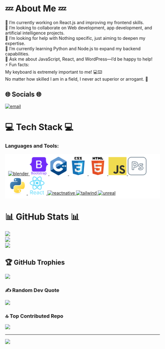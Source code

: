# 💤 About Me 💤
🎯 I’m currently working on React.js and improving my frontend skills.<br>🤝 I’m looking to collaborate on Web development, app development, and artificial intelligence projects.<br>🚀 I’m looking for help with Nothing specific, just aiming to deepen my expertise.<br>🌱 I’m currently learning Python and Node.js to expand my backend capabilities.<br>💬 Ask me about JavaScript, React, and WordPress—I’d be happy to help!<br>⚡ Fun facts:<br>My keyboard is extremely important to me! 💻⌨️<br>No matter how skilled I am in a field, I never act superior or arrogant. 🤮



## 🌐 Socials 🌐
[![email](https://img.shields.io/badge/Email-D14836?logo=gmail&logoColor=white)](mailto:moeinblacktiger55@gmail.com) 

# 💻 Tech Stack 💻
<h3 align="left">Languages and Tools:</h3>
<p align="left" style="background-color: white; padding: 10px;">
  <a href="https://www.blender.org/" target="_blank" rel="noreferrer">
    <img src="https://download.blender.org/branding/community/blender_community_badge_white.svg" alt="blender" width="60" height="60"/>
  </a>
  <a href="https://getbootstrap.com" target="_blank" rel="noreferrer" >
    <img src="https://raw.githubusercontent.com/devicons/devicon/master/icons/bootstrap/bootstrap-plain-wordmark.svg" alt="bootstrap" width="60" height="60" style="background-color: blueviolet;"/>
  </a>
  <a href="https://www.w3schools.com/cpp/" target="_blank" rel="noreferrer">
    <img src="https://raw.githubusercontent.com/devicons/devicon/master/icons/cplusplus/cplusplus-original.svg" alt="cplusplus" width="60" height="60"/>
  </a>
  <a href="https://www.w3schools.com/css/" target="_blank" rel="noreferrer">
    <img src="https://raw.githubusercontent.com/devicons/devicon/master/icons/css3/css3-original-wordmark.svg" alt="css3" width="60" height="60"/>
  </a>
  <a href="https://www.w3.org/html/" target="_blank" rel="noreferrer">
    <img src="https://raw.githubusercontent.com/devicons/devicon/master/icons/html5/html5-original-wordmark.svg" alt="html5" width="60" height="60"/>
  </a>
  <a href="https://developer.mozilla.org/en-US/docs/Web/JavaScript" target="_blank" rel="noreferrer">
    <img src="https://raw.githubusercontent.com/devicons/devicon/master/icons/javascript/javascript-original.svg" alt="javascript" width="60" height="60"/>
  </a>
  <a href="https://www.photoshop.com/en" target="_blank" rel="noreferrer">
    <img src="https://raw.githubusercontent.com/devicons/devicon/master/icons/photoshop/photoshop-line.svg" alt="photoshop" width="60" height="60"/>
  </a>
  <a href="https://www.python.org" target="_blank" rel="noreferrer">
    <img src="https://raw.githubusercontent.com/devicons/devicon/master/icons/python/python-original.svg" alt="python" width="60" height="60"/>
  </a>
  <a href="https://reactjs.org/" target="_blank" rel="noreferrer">
    <img src="https://raw.githubusercontent.com/devicons/devicon/master/icons/react/react-original-wordmark.svg" alt="react" width="60" height="60"/>
  </a>
  <a href="https://reactnative.dev/" target="_blank" rel="noreferrer">
    <img src="https://reactnative.dev/img/header_logo.svg" alt="reactnative" width="60" height="60"/>
  </a>
  <a href="https://tailwindcss.com/" target="_blank" rel="noreferrer">
    <img src="https://www.vectorlogo.zone/logos/tailwindcss/tailwindcss-icon.svg" alt="tailwind" width="60" height="60"/>
  </a>
  <a href="https://unrealengine.com/" target="_blank" rel="noreferrer">
    <img src="https://raw.githubusercontent.com/kenangundogan/fontisto/036b7eca71aab1bef8e6a0518f7329f13ed62f6b/icons/svg/brand/unreal-engine.svg" alt="unreal" width="60" height="60"/>
  </a>
</p>


# 📊 GitHub Stats 📊
![](https://github-readme-stats.vercel.app/api?username=MOEINSABBAGHI&theme=neon&hide_border=false&include_all_commits=true&count_private=true)<br/>
![](https://nirzak-streak-stats.vercel.app/?user=MOEINSABBAGHI&theme=neon&hide_border=false)<br/>
![](https://github-readme-stats.vercel.app/api/top-langs/?username=MOEINSABBAGHI&theme=neon&hide_border=false&include_all_commits=true&count_private=true&layout=compact)

## 🏆 GitHub Trophies
![](https://github-profile-trophy.vercel.app/?username=MOEINSABBAGHI&theme=onedark&no-frame=false&no-bg=true&margin-w=4)

### ✍️ Random Dev Quote
![](https://quotes-github-readme.vercel.app/api?type=vetical&theme=tokyonight)

### 🔝 Top Contributed Repo
![](https://github-contributor-stats.vercel.app/api?username=MOEINSABBAGHI&limit=5&theme=radical&combine_all_yearly_contributions=true)

---
[![](https://visitcount.itsvg.in/api?id=MOEINSABBAGHI&icon=0&color=0)](https://visitcount.itsvg.in)

<!-- Proudly created with GPRM ( https://gprm.itsvg.in ) -->
